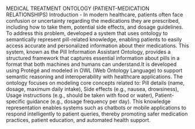 MEDICAL TREATMENT ONTOLOGY
(PATIENT-MEDICATION RELATIONSHIPS)
Introduction - In modern healthcare, patients often face confusion or uncertainty regarding the medications they are prescribed, including how to take them, potential side effects, and dosage guidelines. To address this problem, developed a system that uses ontology to semantically represent pill-related knowledge, enabling patients to easily access accurate and personalized information about their medications.
This system, known as the Pill Information Assistant Ontology, provides a structured framework that captures essential information about pills in a format that both machines and humans can understand.It is developed using Protégé and modeled in OWL (Web Ontology Language) to support semantic reasoning and interoperability with healthcare applications.
The ontology focuses on modeling core concepts related to:
Pill details (name, dosage, maximum daily intake),
Side effects (e.g., nausea, drowsiness),
Usage instructions (e.g., should be taken with food or water),
Patient-specific guidance (e.g., dosage frequency per day).
This knowledge representation enables systems such as chatbots or mobile applications to respond intelligently to patient queries, thereby promoting safer medication practices, patient education, and automated health support.







